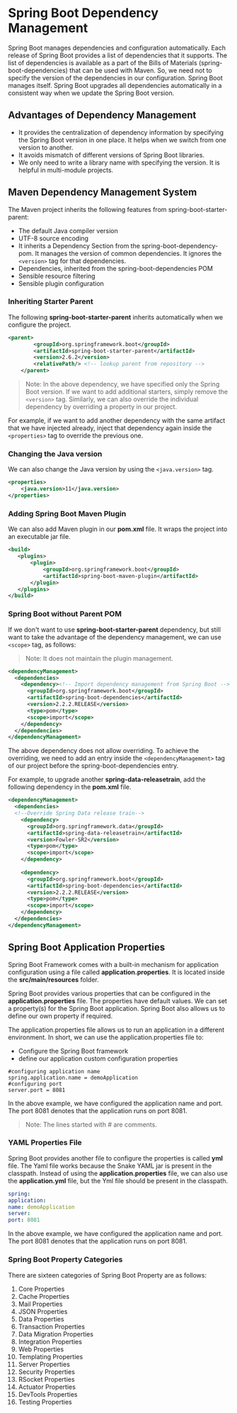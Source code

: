 # Spring Boot Dependency Management
Spring Boot manages dependencies and configuration automatically. Each release of Spring Boot provides a list of dependencies that it supports. The list of dependencies is available as a part of the Bills of Materials (spring-boot-dependencies) that can be used with Maven. So, we need not to specify the version of the dependencies in our configuration. Spring Boot manages itself. Spring Boot upgrades all dependencies automatically in a consistent way when we update the Spring Boot version.

## Advantages of Dependency Management
- It provides the centralization of dependency information by specifying the Spring Boot version in one place. It helps when we switch from one version to another.
- It avoids mismatch of different versions of Spring Boot libraries.
- We only need to write a library name with specifying the version. It is helpful in multi-module projects.

## Maven Dependency Management System
The Maven project inherits the following features from spring-boot-starter-parent:

- The default Java compiler version
- UTF-8 source encoding
- It inherits a Dependency Section from the spring-boot-dependency-pom. It manages the version of common dependencies. It ignores the `<version>` tag for that dependencies.
- Dependencies, inherited from the spring-boot-dependencies POM
- Sensible resource filtering
- Sensible plugin configuration

### Inheriting Starter Parent
The following **spring-boot-starter-parent** inherits automatically when we configure the project.

```xml
<parent>
        <groupId>org.springframework.boot</groupId>
        <artifactId>spring-boot-starter-parent</artifactId>
        <version>2.6.2</version>
        <relativePath/> <!-- lookup parent from repository -->
    </parent>
```

> Note: In the above dependency, we have specified only the Spring Boot version. If we want to add additional starters, simply remove the `<version>` tag. Similarly, we can also override the individual dependency by overriding a property in our project.
  
For example, if we want to add another dependency with the same artifact that we have injected already, inject that dependency again inside the `<properties>` tag to override the previous one.
  
### Changing the Java version
We can also change the Java version by using the `<java.version>` tag.

```xml
<properties>
    <java.version>11</java.version>
</properties>
```

### Adding Spring Boot Maven Plugin
We can also add Maven plugin in our **pom.xml** file. It wraps the project into an executable jar file.

```xml
<build>
   <plugins>
       <plugin>
           <groupId>org.springframework.boot</groupId>
           <artifactId>spring-boot-maven-plugin</artifactId>
       </plugin>
   </plugins>
</build>
```

### Spring Boot without Parent POM
If we don't want to use **spring-boot-starter-parent** dependency, but still want to take the advantage of the dependency management, we can use `<scope>` tag, as follows:

> Note: It does not maintain the plugin management.

```xml
<dependencyManagement>  
  <dependencies>  
    <dependency><!-- Import dependency management from Spring Boot -->  
      <groupId>org.springframework.boot</groupId>  
      <artifactId>spring-boot-dependencies</artifactId>  
      <version>2.2.2.RELEASE</version>  
      <type>pom</type>  
      <scope>import</scope>  
    </dependency>  
  </dependencies>  
</dependencyManagement>  
```

The above dependency does not allow overriding. To achieve the overriding, we need to add an entry inside the `<dependencyManagement>` tag of our project before the spring-boot-dependencies entry.

For example, to upgrade another **spring-data-releasetrain**, add the following dependency in the **pom.xml** file.

```xml
<dependencyManagement>  
  <dependencies>  
  <!--Override Spring Data release train-->  
    <dependency>  
      <groupId>org.springframework.data</groupId>  
      <artifactId>spring-data-releasetrain</artifactId>  
      <version>Fowler-SR2</version>  
      <type>pom</type>  
      <scope>import</scope>  
    </dependency>  
    
    <dependency>  
      <groupId>org.springframework.boot</groupId>  
      <artifactId>spring-boot-dependencies</artifactId>  
      <version>2.2.2.RELEASE</version>  
      <type>pom</type>  
      <scope>import</scope>  
    </dependency>  
  </dependencies>  
</dependencyManagement> 
```

## Spring Boot Application Properties
Spring Boot Framework comes with a built-in mechanism for application configuration using a file called **application.properties**. It is located inside the **src/main/resources** folder.

Spring Boot provides various properties that can be configured in the **application.properties** file. The properties have default values. We can set a property(s) for the Spring Boot application. Spring Boot also allows us to define our own property if required.

The application.properties file allows us to run an application in a different environment. In short, we can use the application.properties file to:

- Configure the Spring Boot framework
- define our application custom configuration properties

```properties
#configuring application name  
spring.application.name = demoApplication  
#configuring port  
server.port = 8081  
```

In the above example, we have configured the application name and port. The port 8081 denotes that the application runs on port 8081.

> Note: The lines started with # are comments.

### YAML Properties File

Spring Boot provides another file to configure the properties is called **yml** file. The Yaml file works because the Snake YAML jar is present in the classpath. Instead of using the **application.properties** file, we can also use the **application.yml** file, but the Yml file should be present in the classpath.

```yml
spring:  
application:  
name: demoApplication  
server:  
port: 8081  
```

In the above example, we have configured the application name and port. The port 8081 denotes that the application runs on port 8081.

### Spring Boot Property Categories
There are sixteen categories of Spring Boot Property are as follows:

1. Core Properties
2. Cache Properties
3. Mail Properties
4. JSON Properties
5. Data Properties
6. Transaction Properties
7. Data Migration Properties
8. Integration Properties
9. Web Properties
10. Templating Properties
11. Server Properties
12. Security Properties
13. RSocket Properties
14. Actuator Properties
15. DevTools Properties
16. Testing Properties
